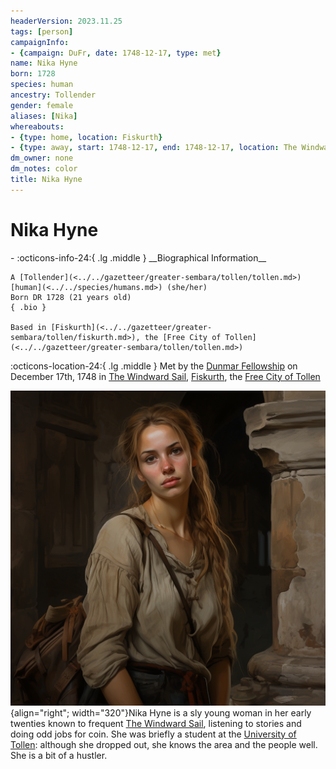 ```yaml
---
headerVersion: 2023.11.25
tags: [person]
campaignInfo:
- {campaign: DuFr, date: 1748-12-17, type: met}
name: Nika Hyne
born: 1728
species: human
ancestry: Tollender
gender: female
aliases: [Nika]
whereabouts:
- {type: home, location: Fiskurth}
- {type: away, start: 1748-12-17, end: 1748-12-17, location: The Windward Sail}
dm_owner: none
dm_notes: color
title: Nika Hyne
---
```

# Nika Hyne
<div class="grid cards ext-narrow-margin ext-one-column" markdown>
- :octicons-info-24:{ .lg .middle } __Biographical Information__

    A [Tollender](<../../gazetteer/greater-sembara/tollen/tollen.md>) [human](<../../species/humans.md>) (she/her)  
    Born DR 1728 (21 years old)  
    { .bio }

    Based in [Fiskurth](<../../gazetteer/greater-sembara/tollen/fiskurth.md>), the [Free City of Tollen](<../../gazetteer/greater-sembara/tollen/tollen.md>)
</div>



:octicons-location-24:{ .lg .middle } Met by the [Dunmar Fellowship](<../pcs/dunmar-fellowship/dunmar-fellowship.md>) on December 17th, 1748 in [The Windward Sail](<../../gazetteer/greater-sembara/tollen/the-windward-sail.md>), [Fiskurth](<../../gazetteer/greater-sembara/tollen/fiskurth.md>), the [Free City of Tollen](<../../gazetteer/greater-sembara/tollen/tollen.md>)  


![Nika Hyne](../../assets/nika-hyne.png){align="right"; width="320"}Nika Hyne is a sly young woman in her early twenties known to frequent [The Windward Sail](<../../gazetteer/greater-sembara/tollen/the-windward-sail.md>), listening to stories and doing odd jobs for coin. She was briefly a student at the [University of Tollen](<../../gazetteer/greater-sembara/tollen/university-of-tollen.md>): although she dropped out, she knows the area and the people well. She is a bit of a hustler. 




